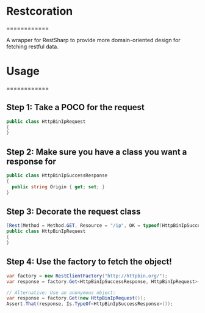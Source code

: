 # Restcoration
============

A wrapper for RestSharp to provide more domain-oriented design for fetching restful data.


# Usage
============

## Step 1: Take a POCO for the request

```c#
public class HttpBinIpRequest
{
}
```

## Step 2: Make sure you have a class you want a response for
```c#
public class HttpBinIpSuccessResponse
{
  public string Origin { get; set; }
}
```

## Step 3: Decorate the request class
```c#
[Rest(Method = Method.GET, Resource = "/ip", OK = typeof(HttpBinIpSuccessResponse))]
public class HttpBinIpRequest
{
}
```

## Step 4: Use the factory to fetch the object!
```c#
var factory = new RestClientFactory("http://httpbin.org/");
var response = factory.Get<HttpBinIpSuccessResponse, HttpBinIpRequest>(new HttpBinIpRequest());

// Alternative: Use an anonymous object:
var response = factory.Get(new HttpBinIpRequest());
Assert.That(response, Is.TypeOf<HttpBinIpSuccessResponse>());
```
